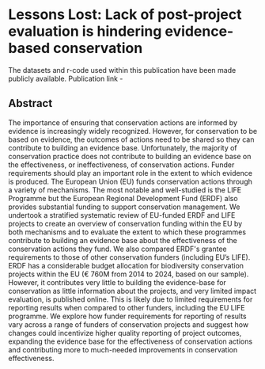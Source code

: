 # Lessons Lost: Lack of post-project evaluation is hindering evidence-based conservation

The datasets and r-code used within this publication have been made publicly available.
Publication link - 

## Abstract
The importance of ensuring that conservation actions are informed by evidence is increasingly widely recognized. However, for conservation to be based on evidence, the outcomes of actions need to be shared so they can contribute to building an evidence base. Unfortunately, the majority of conservation practice does not contribute to building an evidence base on the effectiveness, or ineffectiveness, of conservation actions. Funder requirements should play an important role in the extent to which evidence is produced. The European Union (EU) funds conservation actions through a variety of mechanisms. The most notable and well-studied is the LIFE Programme but the European Regional Development Fund (ERDF) also provides substantial funding to support conservation management. We undertook a stratified systematic review of EU-funded ERDF and LIFE projects to create an overview of conservation funding within the EU by both mechanisms and to evaluate the extent to which these programmes contribute to building an evidence base about the effectiveness of the conservation actions they fund. We also compared ERDF's grantee requirements to those of other conservation funders (including EU’s LIFE). ERDF has a considerable budget allocation for biodiversity conservation projects within the EU (€ 760M from 2014 to 2024, based on our sample). However, it contributes very little to building the evidence-base for conservation as little information about the projects, and very limited impact evaluation, is published online. This is likely due to limited requirements for reporting results when compared to other funders, including the EU LIFE programme. We explore how funder requirements for reporting of results vary across a range of funders of conservation projects and suggest how changes could incentivize higher quality reporting of project outcomes, expanding the evidence base for the effectiveness of conservation actions and contributing more to much-needed improvements in conservation effectiveness.

